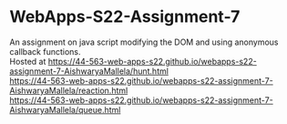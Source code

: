# WebApps-S22-Assignment-7
An assignment on java script modifying the DOM and using anonymous callback functions.<br>
Hosted at <https://44-563-web-apps-s22.github.io/webapps-s22-assignment-7-AishwaryaMallela/hunt.html><br>
<https://44-563-web-apps-s22.github.io/webapps-s22-assignment-7-AishwaryaMallela/reaction.html><br>
<https://44-563-web-apps-s22.github.io/webapps-s22-assignment-7-AishwaryaMallela/queue.html>
